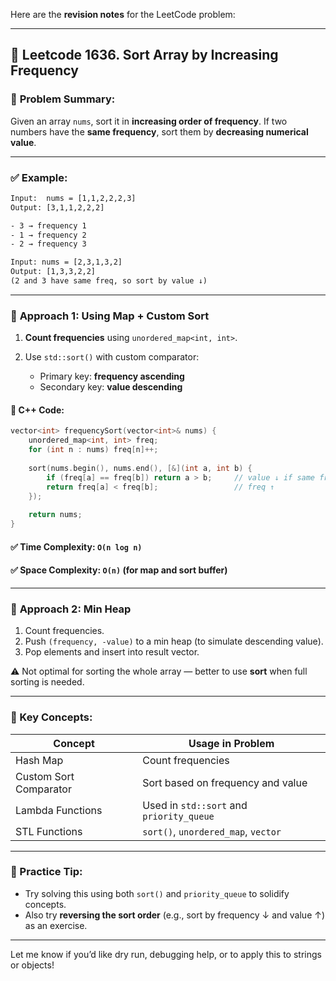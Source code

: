 Here are the **revision notes** for the LeetCode problem:

---

## 📝 **Leetcode 1636. Sort Array by Increasing Frequency**

### 🔹 **Problem Summary:**

Given an array `nums`, sort it in **increasing order of frequency**.
If two numbers have the **same frequency**, sort them by **decreasing numerical value**.

---

### ✅ **Example:**

```txt
Input:  nums = [1,1,2,2,2,3]
Output: [3,1,1,2,2,2]

- 3 → frequency 1
- 1 → frequency 2
- 2 → frequency 3
```

```txt
Input: nums = [2,3,1,3,2]
Output: [1,3,3,2,2]
(2 and 3 have same freq, so sort by value ↓)
```

---

### 🧠 **Approach 1: Using Map + Custom Sort**

1. **Count frequencies** using `unordered_map<int, int>`.
2. Use `std::sort()` with custom comparator:

   * Primary key: **frequency ascending**
   * Secondary key: **value descending**

#### 🔧 C++ Code:

```cpp
vector<int> frequencySort(vector<int>& nums) {
    unordered_map<int, int> freq;
    for (int n : nums) freq[n]++;
    
    sort(nums.begin(), nums.end(), [&](int a, int b) {
        if (freq[a] == freq[b]) return a > b;     // value ↓ if same frequency
        return freq[a] < freq[b];                 // freq ↑
    });
    
    return nums;
}
```

#### ✅ Time Complexity: `O(n log n)`

#### ✅ Space Complexity: `O(n)` (for map and sort buffer)

---

### 🧠 **Approach 2: Min Heap**

1. Count frequencies.
2. Push `(frequency, -value)` to a min heap (to simulate descending value).
3. Pop elements and insert into result vector.

⚠️ Not optimal for sorting the whole array — better to use **sort** when full sorting is needed.

---

### 📌 Key Concepts:

| Concept                | Usage in Problem                         |
| ---------------------- | ---------------------------------------- |
| Hash Map               | Count frequencies                        |
| Custom Sort Comparator | Sort based on frequency and value        |
| Lambda Functions       | Used in `std::sort` and `priority_queue` |
| STL Functions          | `sort()`, `unordered_map`, `vector`      |

---

### 🧪 Practice Tip:

* Try solving this using both `sort()` and `priority_queue` to solidify concepts.
* Also try **reversing the sort order** (e.g., sort by frequency ↓ and value ↑) as an exercise.

---

Let me know if you’d like dry run, debugging help, or to apply this to strings or objects!
